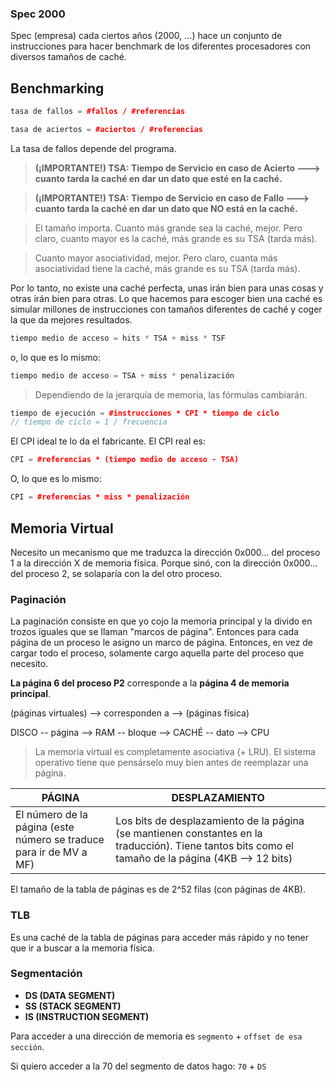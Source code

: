 ### Spec 2000

Spec (empresa) cada ciertos años (2000, ...) hace un conjunto de instrucciones para hacer benchmark de los diferentes procesadores con diversos tamaños de caché.

## Benchmarking

```cpp
tasa de fallos = #fallos / #referencias
```

```cpp
tasa de aciertos = #aciertos / #referencias
```

La tasa de fallos depende del programa.

> **(¡IMPORTANTE!) TSA: Tiempo de Servicio en caso de Acierto ---> cuanto tarda la caché en dar un dato que esté en la caché.**

> **(¡IMPORTANTE!) TSA: Tiempo de Servicio en caso de Fallo ---> cuanto tarda la caché en dar un dato que NO está en la caché.**

> El tamaño importa. Cuanto más grande sea la caché, mejor. Pero claro, cuanto mayor es la caché, más grande es su TSA (tarda más).

> Cuanto mayor asociatividad, mejor. Pero claro, cuanta más asociatividad tiene la caché, más grande es su TSA (tarda más).

Por lo tanto, no existe una caché perfecta, unas irán bien para unas cosas y otras irán bien para otras. Lo que hacemos para escoger bien una caché es simular millones de instrucciones con tamaños diferentes de caché y coger la que da mejores resultados.

```cpp
tiempo medio de acceso = hits * TSA + miss * TSF
```

o, lo que es lo mismo:

```cpp
tiempo medio de acceso = TSA + miss * penalización
```

> Dependiendo de la jerarquía de memoria, las fórmulas cambiarán.

```cpp
tiempo de ejecución = #instrucciones * CPI * tiempo de ciclo
// tiempo de ciclo = 1 / frecuencia
```

El CPI ideal te lo da el fabricante. El CPI real es:

```cpp
CPI = #referencias * (tiempo medio de acceso - TSA)
```

O, lo que es lo mismo:

```cpp
CPI = #referencias * miss * penalización
```

## Memoria Virtual

Necesito un mecanismo que me traduzca la dirección 0x000... del proceso 1 a la dirección X de memoria física. Porque sinó, con la dirección 0x000... del proceso 2, se solaparía con la del otro proceso.

### Paginación

La paginación consiste en que yo cojo la memoria principal y la divido en trozos iguales que se llaman "marcos de página". Entonces para cada página de un proceso le asigno un marco de página. Entonces, en vez de cargar todo el proceso, solamente cargo aquella parte del proceso que necesito.

**La página 6 del proceso P2** corresponde a la **página 4 de memoria principal**.

(páginas virtuales) --> corresponden a --> (páginas física)

DISCO -- página --> RAM -- bloque --> CACHÉ -- dato --> CPU

> La memoria virtual es completamente asociativa (+ LRU). El sistema operativo tiene que pensárselo muy bien antes de reemplazar una página.

|PÁGINA|DESPLAZAMIENTO|
|------|--------------|
|El número de la página (este número se traduce para ir de MV a MF)|Los bits de desplazamiento de la página (se mantienen constantes en la traducción). Tiene tantos bits como el tamaño de la página (4KB --> 12 bits)|

El tamaño de la tabla de páginas es de 2^52 filas (con páginas de 4KB).

### TLB

Es una caché de la tabla de páginas para acceder más rápido y no tener que ir a buscar a la memoria física.

### Segmentación

- **DS (DATA SEGMENT)**
- **SS (STACK SEGMENT)**
- **IS (INSTRUCTION SEGMENT)**

Para acceder a una dirección de memoria es `segmento` + `offset de esa sección`.

Si quiero acceder a la 70 del segmento de datos hago: `70` + `DS`
